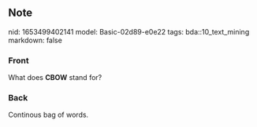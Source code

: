 ## Note
nid: 1653499402141
model: Basic-02d89-e0e22
tags: bda::10_text_mining
markdown: false

### Front
What does <b>CBOW</b> stand for?

### Back
Continous bag of words.
